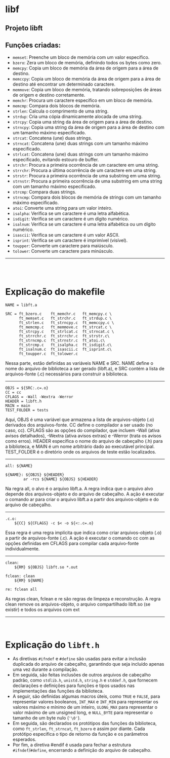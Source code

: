 # libf
## Projeto libft
<h2>Funções criadas: </h2>

- `memset`: Preenche um bloco de memória com um valor específico.
- `bzero`: Zera um bloco de memória, definindo todos os bytes como zero.
- `memcpy`: Copia um bloco de memória da área de origem para a área de destino.
- `memccpy`: Copia um bloco de memória da área de origem para a área de destino até encontrar um determinado caractere.
- `memmove`: Copia um bloco de memória, tratando sobreposições de áreas de origem e destino corretamente.
- `memchr`: Procura um caractere específico em um bloco de memória.
- `memcmp`: Compara dois blocos de memória.
- `strlen`: Calcula o comprimento de uma string.
- `strdup`: Cria uma cópia dinamicamente alocada de uma string.
- `strcpy`: Copia uma string da área de origem para a área de destino.
- `strncpy`: Copia uma string da área de origem para a área de destino com um tamanho máximo especificado.
- `strcat`: Concatena (une) duas strings.
- `strncat`: Concatena (une) duas strings com um tamanho máximo especificado.
- `strlcat`: Concatena (une) duas strings com um tamanho máximo especificado, evitando estouro de buffer.
- `strchr`: Procura a primeira ocorrência de um caractere em uma string.
- `strrchr`: Procura a última ocorrência de um caractere em uma string.
- `strstr`: Procura a primeira ocorrência de uma substring em uma string.
- `strnstr`: Procura a primeira ocorrência de uma substring em uma string com um tamanho máximo especificado.
- `strcmp`: Compara duas strings.
- `strncmp`: Compara dois blocos de memória de strings com um tamanho máximo especificado.
- `atoi`: Converte uma string para um valor inteiro.
- `isalpha`: Verifica se um caractere é uma letra alfabética.
- `isdigit`: Verifica se um caractere é um dígito numérico.
- `isalnum`: Verifica se um caractere é uma letra alfabética ou um dígito numérico.
- `isascii`: Verifica se um caractere é um valor ASCII.
- `isprint`: Verifica se um caractere é imprimível (visível).
- `toupper`: Converte um caractere para maiúsculo.
- `tolower`: Converte um caractere para minúsculo.

<hr>
<br><br>

# Explicação do makefile
```
NAME = libft.a

SRC = ft_bzero.c    ft_memchr.c   ft_memcpy.c \
	  ft_memset.c   ft_strchr.c   ft_strdup.c \
	  ft_strlen.c   ft_strncpy.c  ft_memccpy.c \
	  ft_memcmp.c   ft_memmove.c  ft_strcat.c \
	  ft_strcpy.c   ft_strlcat.c  ft_strncat.c \
	  ft_strrchr.c  ft_strrchr.c  ft_strstr.c\
	  ft_strncmp.c  ft_strnstr.c  ft_atoi.c\
	  ft_strcmp.c   ft_isalpha.c  ft_isdigit.c\
	  ft_isalnum.c  ft_isascii.c  ft_isprint.c\
	  ft_toupper.c  ft_tolower.c

```
<p>
Nessa parte, estão definidas as variáveis NAME e SRC. NAME define o nome do arquivo de biblioteca a ser gerado (libft.a), e SRC contém a lista de arquivos-fonte (.c) necessários para construir a biblioteca.
</p>
<hr>

```
OBJS = ${SRC:.c=.o}
CC = cc 
CFLAGS = -Wall -Wextra -Werror
HEADER = libft.h 
MAIN = main 
TEST_FOLDER = tests
```
<p> 
Aqui, OBJS é uma variável que armazena a lista de arquivos-objeto (.o) derivados dos arquivos-fonte. CC define o compilador a ser usado (no caso, cc). CFLAGS são as opções do compilador, que incluem -Wall (ativa avisos detalhados), -Wextra (ativa avisos extras) e -Werror (trata os avisos como erros). HEADER especifica o nome do arquivo de cabeçalho (.h) para a biblioteca, e MAIN é um nome arbitrário dado ao executável principal. TEST_FOLDER é o diretório onde os arquivos de teste estão localizados.
</p>
<hr>

```
all: ${NAME}

${NAME}: ${OBJS} ${HEADER}
		ar -rcs ${NAME} ${OBJS} ${HEADER}
```
<p>
Na regra all, o alvo é o arquivo libft.a. A regra indica que o arquivo alvo depende dos arquivos-objeto e do arquivo de cabeçalho. A ação é executar o comando ar para criar o arquivo libft.a a partir dos arquivos-objeto e do arquivo de cabeçalho.
</p>
<hr>

```
.c.o:
	${CC} ${CFLAGS} -c $< -o ${<:.c=.o}
```
<p>
Essa regra é uma regra implícita que indica como criar arquivos-objeto (.o) a partir de arquivos-fonte (.c). A ação é executar o comando cc com as opções definidas em CFLAGS para compilar cada arquivo-fonte individualmente.
</p>
<hr>

```
clean:
	${RM} ${OBJS} libft.so *.out

fclean: clean
	${RM} ${NAME}

re: fclean all
```
<p> As regras clean, fclean e re são regras de limpeza e reconstrução. A regra clean remove os arquivos-objeto, o arquivo compartilhado libft.so (se existir) e todos os arquivos com ext
</p>
<hr>
<br>

# Explicação do `libft.h`

- As diretivas `#ifndef` e `#define` são usadas para evitar a inclusão duplicada do arquivo de cabeçalho, garantindo que seja incluído apenas uma vez durante a compilação.
- Em seguida, são feitas inclusões de outros arquivos de cabeçalho padrão, como `stdlib.h`, `unistd.h`, `string.h` e `stddef.h`, que fornecem declarações e definições para funções e tipos usados nas implementações das funções da biblioteca.
- A seguir, são definidas algumas macros úteis, como `TRUE` e `FALSE`, para representar valores booleanos, `INT_MAX` e `INT_MIN` para representar os valores máximo e mínimo de um inteiro, `ULONG_MAX` para representar o valor máximo de um unsigned long, e `NULL_BYTE` para representar o tamanho de um byte nulo (`'\0'`).
- Em seguida, são declarados os protótipos das funções da biblioteca, como `ft_strlen`, `ft_strncat`, `ft_bzero` e assim por diante. Cada protótipo especifica o tipo de retorno da função e os parâmetros esperados.
- Por fim, a diretiva #endif é usada para fechar a estrutura `#ifndef`/`#define`, encerrando a definição do arquivo de cabeçalho.